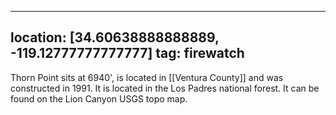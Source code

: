 
---
location: [34.60638888888889, -119.12777777777777]
tag: firewatch
---

Thorn Point sits at 6940', is located in [[Ventura County]] and was constructed in 1991. It is located in the Los Padres national forest. It can be found on the Lion Canyon USGS topo map.
